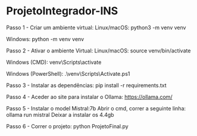 # ProjetoIntegrador-INS
Passo 1 - Criar um ambiente virtual:
Linux/macOS:
python3 -m venv venv

Windows:
python -m venv venv

Passo 2 - Ativar o ambiente Virtual:
Linux/macOS:
source venv/bin/activate

Windows (CMD):
venv\Scripts\activate

Windows (PowerShell):
.\venv\Scripts\Activate.ps1


Passo 3 - Instalar as dependências:
pip install -r requirements.txt

Passo 4 - Aceder ao site para instalar o Ollama:
https://ollama.com/

Passo 5 - Instalar o model Mistral:7b
Abrir o cmd, correr a seguinte linha:
ollama run mistral
Deixar a instalar os 4.4gb 

Passo 6 - Correr o projeto:
python ProjetoFinal.py

